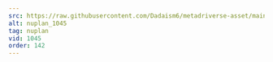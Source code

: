 ```yaml
---
src: https://raw.githubusercontent.com/Dadaism6/metadriverse-asset/main/script-nuplan-output-newcompressed/nuplan_1045.mp4
alt: nuplan_1045
tag: nuplan
vid: 1045
order: 142
---
```

